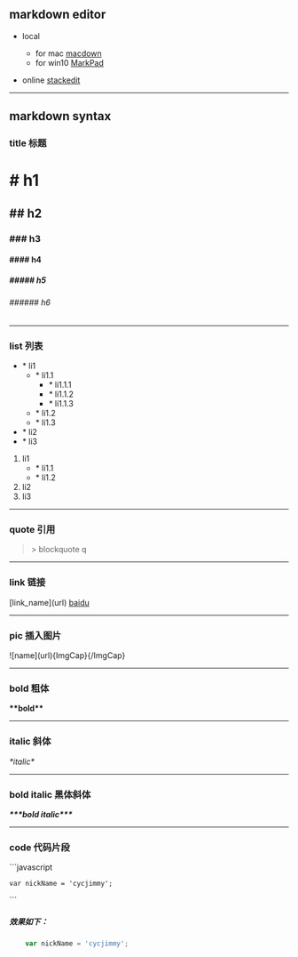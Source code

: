 ## markdown editor
* local
	* for mac [macdown](http://macdown.uranusjr.com)
	* for win10 [MarkPad](http://code52.org/DownmarkerWPF/)

* online
[stackedit](https://stackedit.io) 


***


## markdown syntax
### title 标题
# \# h1
## \#\# h2
### \#\#\# h3
#### \#\#\#\# h4
##### \#\#\#\#\# h5
###### \#\#\#\#\#\# h6

***

### list 列表
* \* li1
	* \* li1.1
		* \* li1.1.1
		* \* li1.1.2
		* \* li1.1.3
	* \* li1.2
	* \* li1.3
* \* li2
* \* li3

1. li1
	* \* li1.1
	* \* li1.2
2. li2
3. li3

***
### quote 引用
> \> blockquote q

***
### link 链接
 \[link_name\]\(url\)
[baidu](http://baidu.com)

***
### pic 插入图片
\!\[name\]\(url\)\{ImgCap\}\{\/ImgCap\}

***
### bold 粗体
**\*\*bold\*\***

***
### italic 斜体

*\*italic\**


***
### bold italic 黑体斜体

***\*\*\*bold italic\*\*\****

***

### code 代码片段
\`\`\`javascript

	var nickName = 'cycjimmy';
  
\`\`\`

##### 效果如下：

```javascript
	var nickName = 'cycjimmy';
```